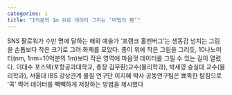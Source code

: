 ```yaml
---
categories: i
title: "1억분의 1m 위로 데이터 그리는 ‘마법의 펜’"
---
```

SNS 팔로워가 수만 명에 달하는 해외 예술가 ‘프랭크 홀젠버그’는 생동감 넘치는 그림을 손톱보다 작은 크기로 그려 화제를 모았다. 종이 위에 작은 그림을 그리듯, 10나노미터(nm, 1nm=10억분의 1m)보다 작은 영역에 마음껏 데이터를 그릴 수 있는 길이 열렸다. 이대수 포스텍(포항공과대학교, 총장 김무환)교수(물리학과), 박세영 숭실대 교수(물리학과), 서울대 IBS 강상관계 물질 연구단 이지혜 박사 공동연구팀은 뾰족한 탐침으로 ‘콕’ 찍어 데이터를 빽빽하게 저장하는 방법을 제시했다